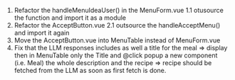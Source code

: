 1. Refactor the handleMenuIdeaUser() in the MenuForm.vue
    1.1 otusource the function and import it as a module
2. Refactor the AcceptButton.vue 
    2.1 outsource the handleAcceptMenu() and import it again
3. Move the AcceptButton.vue into MenuTable instead of MenuForm.vue
4. Fix that the LLM responses includes as well a title for the meal => display then in MenuTable only the Title and @click popup a new component (i.e. Meal) the whole description and the recipe => recipe should be fetched from the LLM as soon as first fetch is done.